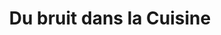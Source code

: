 ---
title: "Du bruit dans la Cuisine"
url: /montpellier/du-bruit-dans-la-cuisine/
shop: Andenken
---